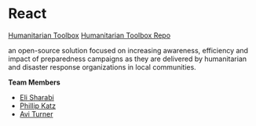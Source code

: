 # React  #

[Humanitarian Toolbox](http://www.htbox.org/)
[Humanitarian Toolbox Repo](https://github.com/htbox/)

an open-source solution focused on increasing awareness, 
efficiency and impact of preparedness campaigns as they are delivered by humanitarian and disaster response organizations in local communities.


**Team Members**
- [Eli Sharabi](https://github.com/Elisj52)
- [Phillip Katz](https://github.com/PhillipKatz)
- [Avi Turner](https://github.com/turner11)